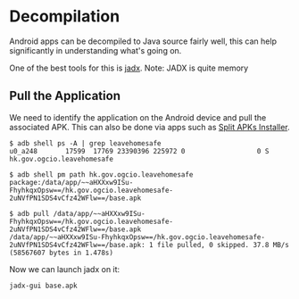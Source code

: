# Decompilation

Android apps can be decompiled to Java source fairly well, this can help significantly in understanding what's going on. 

One of the best tools for this is [jadx](https://github.com/skylot/jadx). Note: JADX is quite memory 

## Pull the Application

We need to identify the application on the Android device and pull the associated APK. This can also be done via apps such as [Split APKs Installer](https://play.google.com/store/apps/details?id=com.aefyr.sai).

```
$ adb shell ps -A | grep leavehomesafe
u0_a248       17599  17769 23390396 225972 0                  0 S hk.gov.ogcio.leavehomesafe

$ adb shell pm path hk.gov.ogcio.leavehomesafe
package:/data/app/~~aHXXxw9ISu-FhyhkqxOpsw==/hk.gov.ogcio.leavehomesafe-2uNVfPN1SDS4vCfz42WFlw==/base.apk

$ adb pull /data/app/~~aHXXxw9ISu-FhyhkqxOpsw==/hk.gov.ogcio.leavehomesafe-2uNVfPN1SDS4vCfz42WFlw==/base.apk
/data/app/~~aHXXxw9ISu-FhyhkqxOpsw==/hk.gov.ogcio.leavehomesafe-2uNVfPN1SDS4vCfz42WFlw==/base.apk: 1 file pulled, 0 skipped. 37.8 MB/s (58567607 bytes in 1.478s)
```

Now we can launch jadx on it:

```
jadx-gui base.apk
```
